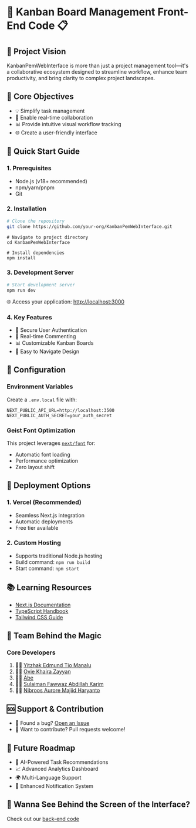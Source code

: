 # 🚀 Kanban Board Management Front-End Code 📋

## 🌟 Project Vision
KanbanPemWebInterface is more than just a project management tool—it's a collaborative ecosystem designed to streamline workflow, enhance team productivity, and bring clarity to complex project landscapes.

## 🎯 Core Objectives
- 💡 Simplify task management
- 🔄 Enable real-time collaboration
- 📊 Provide intuitive visual workflow tracking
- 🌐 Create a  user-friendly interface
<!--
## 🛠 Technology Stack
- **Frontend Framework**: Next.js 14
- **Language**: TypeScript
- **Styling**: Tailwind CSS
- **State Management**: Modern React Hooks
- **Font**: Geist by Vercel
-->
## 🚀 Quick Start Guide

### 1. Prerequisites
- Node.js (v18+ recommended)
- npm/yarn/pnpm
- Git

### 2. Installation
```bash
# Clone the repository
git clone https://github.com/your-org/KanbanPemWebInterface.git
```
```
# Navigate to project directory
cd KanbanPemWebInterface
```
```
# Install dependencies
npm install
```

### 3. Development Server
```bash
# Start development server
npm run dev
```
🌐 Access your application: [http://localhost:3000](http://localhost:3000)

### 4. Key Features
- 🔐 Secure User Authentication
- 💬 Real-time Commenting
- 📊 Customizable Kanban Boards
- 🎨 Easy to Navigate Design


## 🔧 Configuration

### Environment Variables
Create a `.env.local` file with:
```env
NEXT_PUBLIC_API_URL=http://localhost:3500
NEXT_PUBLIC_AUTH_SECRET=your_auth_secret
```

### Geist Font Optimization
This project leverages [`next/font`](https://nextjs.org/docs/app/building-your-application/optimizing/fonts) for:
- Automatic font loading
- Performance optimization
- Zero layout shift

## 🚀 Deployment Options

### 1. Vercel (Recommended)
- Seamless Next.js integration
- Automatic deployments
- Free tier available

### 2. Custom Hosting
- Supports traditional Node.js hosting
- Build command: `npm run build`
- Start command: `npm start`

## 📚 Learning Resources
- [Next.js Documentation](https://nextjs.org/docs)
- [TypeScript Handbook](https://www.typescriptlang.org/docs/)
- [Tailwind CSS Guide](https://tailwindcss.com/docs)

## 🤝 Team Behind the Magic

### Core Developers
1. 👨‍💻 [Yitzhak Edmund Tio Manalu](https://github.com/iZcy) 
2. 👩‍💻 [Ovie Khaira Zayyan](https://github.com/Khairazzz)
3. 👨‍💻 [Abe](https://github.com/abeputra) 
4. 👨‍💻 [Sulaiman Fawwaz Abdillah Karim](https://github.com/sulaimanfawwazak) 
5. 👩‍💻 [Nibroos Aurore Majiid Haryanto](https://github.com/potreic) 

## 🆘 Support & Contribution
- 🐛 Found a bug? [Open an Issue](https://github.com/your-org/KanbanPemWebInterface/issues)
- 🌟 Want to contribute? Pull requests welcome!

## 🎉 Future Roadmap
- 🤖 AI-Powered Task Recommendations
- 📈 Advanced Analytics Dashboard
- 🌍 Multi-Language Support
- 🔔 Enhanced Notification System

## 🤖 Wanna See Behind the Screen of the Interface?
Check out our [back-end code](https://github.com/iZcy/KanbanPemWebAPI)
